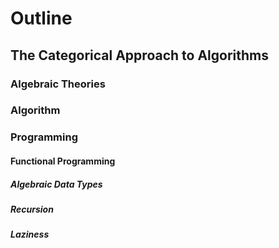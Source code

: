 # Outline
## The Categorical Approach to Algorithms

### Algebraic Theories

### Algorithm

### Programming
#### Functional Programming
##### Algebraic Data Types
##### Recursion
##### Laziness
